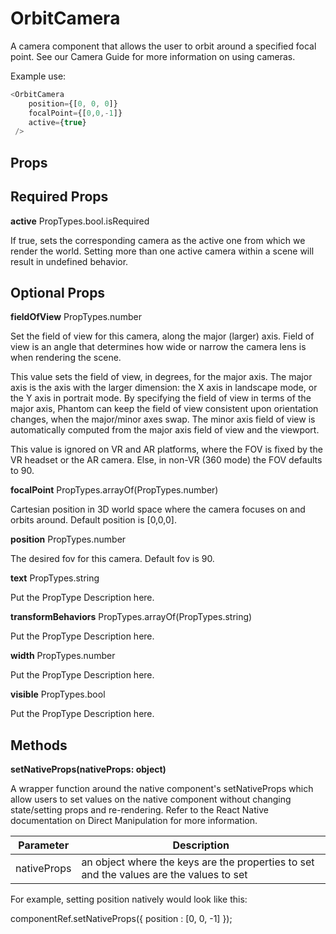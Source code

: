 # OrbitCamera

A camera component that allows the user to orbit around a specified focal point. See our Camera Guide for more information on using cameras.

Example use:

```JavaScript
<OrbitCamera
    position={[0, 0, 0]}
    focalPoint={[0,0,-1]}
    active={true}
 />
```

## Props

## Required Props

**active**	PropTypes.bool.isRequired

If true, sets the corresponding camera as the active one from which we render the world. Setting more than one active camera within a scene will result in undefined behavior.

## Optional Props

**fieldOfView**	PropTypes.number

Set the field of view for this camera, along the major (larger) axis. Field of view is an angle that determines how wide or narrow the camera lens is when rendering the scene.

This value sets the field of view, in degrees, for the major axis. The major axis is the axis with the larger dimension: the X axis in landscape mode, or the Y axis in portrait mode. By specifying the field of view in terms of the major axis, Phantom can keep the field of view consistent upon orientation changes, when the major/minor axes swap. The minor axis field of view is automatically computed from the major axis field of view and the viewport.

This value is ignored on VR and AR platforms, where the FOV is fixed by the VR headset or the AR camera. Else, in non-VR (360 mode) the FOV defaults to 90.

**focalPoint**	PropTypes.arrayOf(PropTypes.number)

Cartesian position in 3D world space where the camera focuses on and orbits around. Default position is [0,0,0].

**position**	PropTypes.number

The desired fov for this camera. Default fov is 90.

**text**	PropTypes.string

Put the PropType Description here.

**transformBehaviors**	PropTypes.arrayOf(PropTypes.string)

Put the PropType Description here.

**width**	PropTypes.number

Put the PropType Description here.

**visible**	PropTypes.bool

Put the PropType Description here.

## Methods

**setNativeProps(nativeProps: object)**

A wrapper function around the native component's setNativeProps which allow users to set values on the native component without changing state/setting props and re-rendering. Refer to the React Native documentation on Direct Manipulation for more information.

|Parameter|Description|
|---|---|
|nativeProps | an object where the keys are the properties to set and the values are the values to set |

For example, setting position natively would look like this:

componentRef.setNativeProps({ position : [0, 0, -1] });